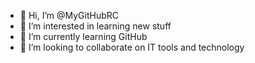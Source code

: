 - 👋 Hi, I’m @MyGitHubRC
- 👀 I’m interested in learning new stuff
- 🌱 I’m currently learning GitHub
- 💞️ I’m looking to collaborate on IT tools and technology

<!---
MyGitHubRC/MyGitHubRC is a ✨ special ✨ repository because its `README.md` (this file) appears on your GitHub profile.
You can click the Preview link to take a look at your changes.
--->
